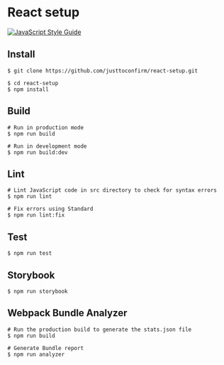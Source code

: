 # React setup

[![JavaScript Style Guide](https://img.shields.io/badge/code_style-standard-brightgreen.svg)](https://standardjs.com)

## Install
```
$ git clone https://github.com/justtoconfirm/react-setup.git

$ cd react-setup
$ npm install
```

## Build
```
# Run in production mode
$ npm run build

# Run in development mode
$ npm run build:dev
```

## Lint
```
# Lint JavaScript code in src directory to check for syntax errors
$ npm run lint

# Fix errors using Standard
$ npm run lint:fix
```

## Test
```
$ npm run test
```

## Storybook
```
$ npm run storybook
```

## Webpack Bundle Analyzer
```
# Run the production build to generate the stats.json file
$ npm run build

# Generate Bundle report
$ npm run analyzer
```